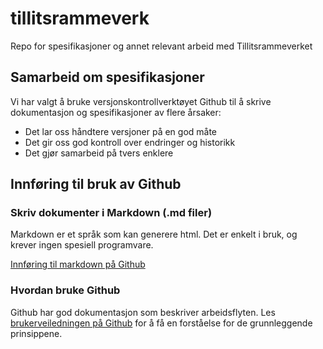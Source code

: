 # tillitsrammeverk
Repo for spesifikasjoner og annet relevant arbeid med Tillitsrammeverket

## Samarbeid om spesifikasjoner
Vi har valgt å bruke versjonskontrollverktøyet Github til å skrive dokumentasjon og spesifikasjoner av flere årsaker:
- Det lar oss håndtere versjoner på en god måte
- Det gir oss god kontroll over endringer og historikk
- Det gjør samarbeid på tvers enklere

## Innføring til bruk av Github
### Skriv dokumenter i Markdown (.md filer)
Markdown er et språk som kan generere html. Det er enkelt i bruk, og krever ingen spesiell programvare.
 
[Innføring til markdown på Github](https://docs.github.com/en/get-started/writing-on-github/getting-started-with-writing-and-formatting-on-github/basic-writing-and-formatting-syntax)

### Hvordan bruke Github
Github har god dokumentasjon som beskriver arbeidsflyten.
Les [brukerveiledningen på Github](https://docs.github.com/en/get-started/quickstart/github-flow) for å få en forståelse for de grunnleggende prinsippene.